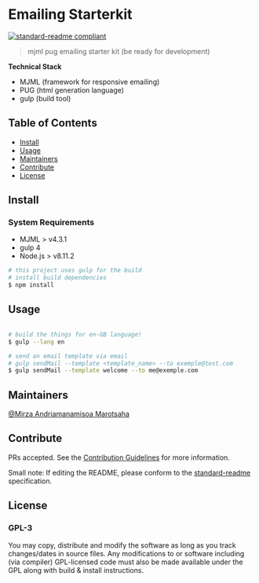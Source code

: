 # Emailing Starterkit

[![standard-readme compliant](https://img.shields.io/badge/standard--readme-OK-green.svg?style=flat-square)](https://github.com/RichardLitt/standard-readme)

> mjml pug emailing starter kit (be ready for development)

**Technical Stack**

- MJML (framework for responsive emailing)
- PUG (html generation language)
- gulp (build tool)

## Table of Contents

- [Install](#install)
- [Usage](#usage)
- [Maintainers](#maintainers)
- [Contribute](#contribute)
- [License](#license)

## Install

### System Requirements

- MJML > v4.3.1
- gulp 4
- Node.js > v8.11.2

```sh
# this project uses gulp for the build
# install build dependencies
$ npm install
```


## Usage

```sh

# build the things for en-GB language!
$ gulp --lang en

# send an email template via email
# gulp sendMail --template <template_name> --to exemple@test.com
$ gulp sendMail --template welcome --to me@exemple.com
```

## Maintainers

[@Mirza Andriamanamisoa Marotsaha](https://github.com/mrzdevcore)

## Contribute

PRs accepted.  See the [Contribution Guidelines](CONTRIBUTING.md) for more information.

Small note: If editing the README, please conform to the [standard-readme](https://github.com/RichardLitt/standard-readme) specification.

## License

### GPL-3
You may copy, distribute and modify the software as long as you track changes/dates in source files. Any modifications to or software including (via compiler) GPL-licensed code must also be made available under the GPL along with build & install instructions.


